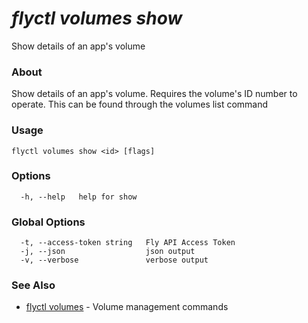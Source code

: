 # _flyctl volumes show_

Show details of an app's volume

### About

Show details of an app's volume. Requires the volume's ID
number to operate. This can be found through the volumes list command

### Usage
```
flyctl volumes show <id> [flags]
```

### Options

```
  -h, --help   help for show
```

### Global Options

```
  -t, --access-token string   Fly API Access Token
  -j, --json                  json output
  -v, --verbose               verbose output
```

### See Also

* [flyctl volumes](/docs/flyctl/volumes/)	 - Volume management commands

